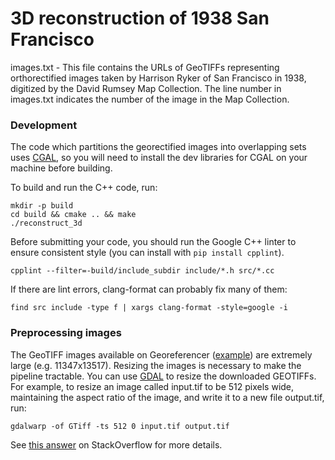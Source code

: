 3D reconstruction of 1938 San Francisco
=======================================

images.txt 
	- This file contains the URLs of GeoTIFFs representing orthorectified
      images taken by Harrison Ryker of San Francisco in 1938, digitized
      by the David Rumsey Map Collection. The line number in images.txt
      indicates the number of the image in the Map Collection.

### Development
The code which partitions the georectified images into overlapping sets
uses [CGAL](https://www.cgal.org/), so you will need to install the dev
libraries for CGAL on your machine before building.

To build and run the C++ code, run:

```
mkdir -p build
cd build && cmake .. && make
./reconstruct_3d
```

Before submitting your code, you should run the Google C++ linter to ensure
consistent style (you can install with `pip install cpplint`).

```
cpplint --filter=-build/include_subdir include/*.h src/*.cc
```

If there are lint errors, clang-format can probably fix many of them:

```
find src include -type f | xargs clang-format -style=google -i
```

### Preprocessing images
The GeoTIFF images available on Georeferencer ([example][]) are extremely large
(e.g. 11347x13517). Resizing the images is necessary to make the pipeline
tractable. You can use [GDAL](http://www.gdal.org/) to resize the downloaded
GEOTIFFs. For example, to resize an image called input.tif to be 512 pixels
wide, maintaining the aspect ratio of the image, and write it to a new file
output.tif, run:

```
gdalwarp -of GTiff -ts 512 0 input.tif output.tif
```

See [this answer][gdalwarp image resize] on StackOverflow for more details.


[example]: https://davidrumsey.georeferencer.com/maps/280343924889/
[gdalwarp image resize]: https://gis.stackexchange.com/questions/111523/how-to-correctly-resize-raster-gis-images-to-a-given-px-width
